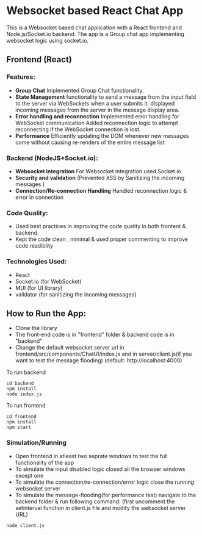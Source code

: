 # Websocket based React Chat App

This is a Websocket based chat application with a React frontend and Node.js/Socket.io backend. The app is a Group chat app implementing websocket logic using socket.io.

## Frontend (React)

### Features:

- **Group Chat** Implemented Group Chat functionality. 
- **State Management** functionality to send a message from the input field to the server via WebSockets when a user submits it.
displayed incoming messages from the server in the message display area.
- **Error handling and reconnection** Implemented error handling for WebSocket communication
Added reconnection logic to attempt reconnecting if the WebSocket connection is lost.
- **Performance** Efficiently updating the DOM whenever new messages come without causing re-renders of the entire message list
 

### Backend (NodeJS+Socket.io):

- **Websocket integration** For Websocket integration used Socket.io
- **Security and validation** (Prevented XSS by Sanitizing the incoming messages )
- **Connection/Re-connection Handling** Handled reconnection logic & error in connection

### Code Quality:

- Used best practices in improving the code quality in both frontent & backend.
- Kept the code clean , minimal & used proper commenting to improve code readiblity


### Technologies Used:

- React
- Socket.io (for WebSocket)
- MUI (for UI library)
- validator (for sanitizing the incoming messages)
  

## How to Run the App:

- Clone the library
- The front-end code is in "frontend" folder & backend code is in "backend"
- Change the default websocket server url in frontend/src/components/ChatUI/index.js and in server/client.js(if you want to test the message flooding) (default: http://localhost:4000)

To run backend
```
cd backend
npm install
node index.js
``````
To run frontend
```
cd frontend
npm install
npm start
``````
### Simulation/Running 
- Open frontend in atleast two seprate windows to test the full functionality of the app
- To simulate the input disabled logic closed all the browser windows except one
- To simulate the connection/re-connection/error logic close the running websocket server
- To simulate the message-flooding(for performance test) navigate to the backend folder & run following command:
    (first uncomment the setinterval function in client.js file and modify the websocket server URL)
```
node client.js
```
